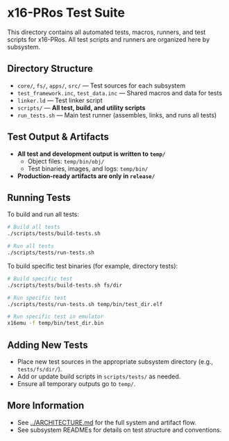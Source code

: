 # x16-PRos Test Suite

This directory contains all automated tests, macros, runners, and test scripts for x16-PRos. All test scripts and runners are organized here by subsystem.

## Directory Structure

- `core/`, `fs/`, `apps/`, `src/` — Test sources for each subsystem
- `test_framework.inc`, `test_data.inc` — Shared macros and data for tests
- `linker.ld` — Test linker script
- `scripts/` — **All test, build, and utility scripts**
- `run_tests.sh` — Main test runner (assembles, links, and runs all tests)

## Test Output & Artifacts

- **All test and development output is written to `temp/`**
  - Object files: `temp/bin/obj/`
  - Test binaries, images, and logs: `temp/bin/`
- **Production-ready artifacts are only in `release/`**

## Running Tests

To build and run all tests:

```sh
# Build all tests
./scripts/tests/build-tests.sh

# Run all tests
./scripts/tests/run-tests.sh
```

To build specific test binaries (for example, directory tests):

```sh
# Build specific test
./scripts/tests/build-tests.sh fs/dir

# Run specific test
./scripts/tests/run-tests.sh temp/bin/test_dir.elf

# Run specific test in emulator
x16emu -f temp/bin/test_dir.bin
```

## Adding New Tests

- Place new test sources in the appropriate subsystem directory (e.g., `tests/fs/dir/`).
- Add or update build scripts in `scripts/tests/` as needed.
- Ensure all temporary outputs go to `temp/`.

## More Information

- See [../ARCHITECTURE.md](../ARCHITECTURE.md) for the full system and artifact flow.
- See subsystem READMEs for details on test structure and conventions.
